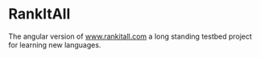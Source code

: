 # RankItAll

The angular version of www.rankitall.com a long standing testbed project for learning new languages.
